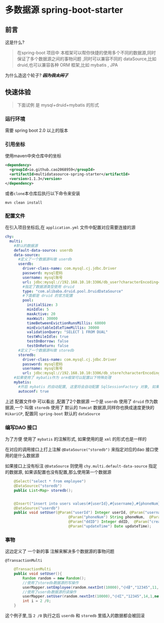 # 多数据源 spring-boot-starter
## 前言

这是什么?  
> 在spring-boot 项目中 本框架可以帮你快捷的使用多个不同的数据源,同时保证了多个数据源之间的事物问题
,同时可以兼容不同的 dataSource,比如 druid,也可以兼容各种 ORM 框架,比如 mybatis , JPA

为什么造这个轮子? ***~~因为我太闲了~~*** 

## 快速体验

> 下面试例 是 mysql+druid+mybatis 的形式

### 运行环境
需要 spring boot 2.0 以上的版本


### 引用坐标

使用maven中央仓库中的坐标
```xml
<dependency>
  <groupId>io.github.cao2068959</groupId>
  <artifactId>multidatasource-spring-starter</artifactId>
  <version>1.1.3</version>
</dependency>
```

或者`clone`本仓库后执行以下命令来安装

```shell
mvn clean install
```

### 配置文件
在引入项目坐标后,在 `application.yml` 文件中配置对应需要连接的源
```yaml
chy:
  multi:
    #默认的数据源
    default-data-source: userdb
    data-source:
      #定义了一个数据源叫做 userdb
      userdb:
        driver-class-name: com.mysql.cj.jdbc.Driver
        password: mysql密码
        username: mysql账号
        url: jdbc:mysql://192.168.10.10:3306/db_user?characterEncoding=utf8
        #指定了数据源类型使用 druid
        type: "com.alibaba.druid.pool.DruidDataSource"
        #下面都是 druid 的官方配置
        pool:
          initialSize: 3
          minIdle: 5
          maxActive: 20
          maxWait: 30000
          timeBetweenEvictionRunsMillis: 60000
          minEvictableIdleTimeMillis: 30000
          validationQuery: "SELECT 1 FROM DUAL"
          testWhileIdle: true
          testOnBorrow: false
          testOnReturn: false
      #定义了一个数据源叫做 storedb    
      storedb:
        driver-class-name: com.mysql.cj.jdbc.Driver
        password: mysql密码
        username: mysql账号
        url: jdbc:mysql://192.168.10.10:3306/db_store?characterEncoding=utf8
    #如果使用了 mybatis作为 orm框架可以配置以下特殊处理
    mybatis:
      #开启 mybatis 的自动配置, 这里将会自动配置 SqlSessionFactory 对象, 如果使用了 其他的mybatis自动配置插件(如:mybatis-plus)请关闭
      autoconf: true 
```
上述 配置文件中 可以看出 ,配置了2个数据源 一个是 `userdb` 使用了 `druid` 作为数据源,一个 叫做 `storedb`
使用了 默认的 `Tomcat` 数据源,同样你也换成速度更快的 `HikariCP`, 配置同 `spring-boot` 默认的 `dataSource`


### 编写DAO 接口
为了方便 使用了 `mybatis` 的注解形式, 如果使用的是 `xml` 的形式也是一样的

在对应的调用接口上打上注解 `@DataSource("storedb")` 来指定对应的dao 接口使用的是什么数据源

如果接口上没有标注 `@DataSource` 则使用 `chy.multi.default-data-source` 指定的数据源, 如果该配置也没有配置,那么使用第一个数据源

```java
    @Select("select * from employee")
    @DataSource("storedb")
    public List<Map> storedb();


    @Insert("insert into users values(#{userId},#{username},#{phoneNum},#{age},#{ddID},#{creatTime},#{updateTime}) ")
    @DataSource("userdb")
    public void setUser(@Param("userId") Integer userId, @Param("username") String username,
                             @Param("phoneNum") String phoneNum,  @Param("age") Integer age,
                             @Param("ddID") Integer ddID,  @Param("creatTime") Date creatTime,
                             @Param("updateTime") Date updateTime);
```

### 事物
这边定义了 一个新的事 注解来解决多个数据源的事物问题 

`@TransactionMulti`

```java
    @TransactionMulti
    public void setUser(){
        Random random = new Random();
        //使用了storedb数据源的写操作
        userMapper.setEmployee(random.nextInt(10000),"小绿","12345",11,new Date(),new Date());
        //使用了userdb数据源的读操作
        userMapper.setUser(random.nextInt(10000),"小红","12345",14,1,new Date(),new Date());
        int i = 2 /0;
    }
```
这个例子里,当 `2 /0` 执行之后 `userdb` 和 `storedb` 里插入的数据都会被回滚